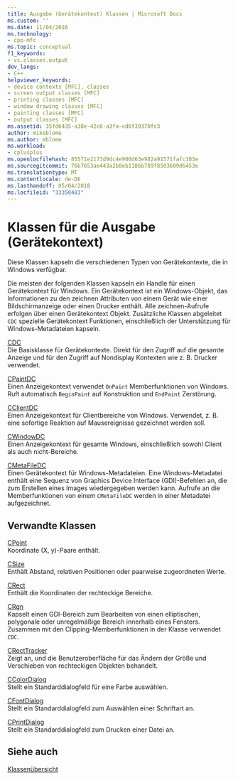 ```yaml
---
title: Ausgabe (Gerätekontext) Klassen | Microsoft Docs
ms.custom: ''
ms.date: 11/04/2016
ms.technology:
- cpp-mfc
ms.topic: conceptual
f1_keywords:
- vc.classes.output
dev_langs:
- C++
helpviewer_keywords:
- device contexts [MFC], classes
- screen output classes [MFC]
- printing classes [MFC]
- window drawing classes [MFC]
- painting classes [MFC]
- output classes [MFC]
ms.assetid: 35fd6435-a38e-42c6-a3fa-cd6f39370fc3
author: mikeblome
ms.author: mblome
ms.workload:
- cplusplus
ms.openlocfilehash: 85571e2173d9dc4e900d63e982a91571fafc103e
ms.sourcegitcommit: 76b7653ae443a2b8eb1186b789f8503609d6453e
ms.translationtype: MT
ms.contentlocale: de-DE
ms.lasthandoff: 05/04/2018
ms.locfileid: "33350483"
---
```

# <a name="output-device-context-classes"></a>Klassen für die Ausgabe (Gerätekontext)
Diese Klassen kapseln die verschiedenen Typen von Gerätekontexte, die in Windows verfügbar.  
  
 Die meisten der folgenden Klassen kapseln ein Handle für einen Gerätekontext für Windows. Ein Gerätekontext ist ein Windows-Objekt, das Informationen zu den zeichnen Attributen von einem Gerät wie einer Bildschirmanzeige oder einen Drucker enthält. Alle zeichnen-Aufrufe erfolgen über einen Gerätekontext Objekt. Zusätzliche Klassen abgeleitet `CDC` spezielle Gerätekontext Funktionen, einschließlich der Unterstützung für Windows-Metadateien kapseln.  
  
 [CDC](../mfc/reference/cdc-class.md)  
 Die Basisklasse für Gerätekontexte. Direkt für den Zugriff auf die gesamte Anzeige und für den Zugriff auf Nondisplay Kontexten wie z. B. Drucker verwendet.  
  
 [CPaintDC](../mfc/reference/cpaintdc-class.md)  
 Einen Anzeigekontext verwendet `OnPaint` Memberfunktionen von Windows. Ruft automatisch `BeginPaint` auf Konstruktion und `EndPaint` Zerstörung.  
  
 [CClientDC](../mfc/reference/cclientdc-class.md)  
 Einen Anzeigekontext für Clientbereiche von Windows. Verwendet, z. B. eine sofortige Reaktion auf Mausereignisse gezeichnet werden soll.  
  
 [CWindowDC](../mfc/reference/cwindowdc-class.md)  
 Einen Anzeigekontext für gesamte Windows, einschließlich sowohl Client als auch nicht-Bereiche.  
  
 [CMetaFileDC](../mfc/reference/cmetafiledc-class.md)  
 Einen Gerätekontext für Windows-Metadateien. Eine Windows-Metadatei enthält eine Sequenz von Graphics Device Interface (GDI)-Befehlen an, die zum Erstellen eines Images wiedergegeben werden kann. Aufrufe an die Memberfunktionen von einem `CMetaFileDC` werden in einer Metadatei aufgezeichnet.  
  
## <a name="related-classes"></a>Verwandte Klassen  
 [CPoint](../atl-mfc-shared/reference/cpoint-class.md)  
 Koordinate (X, y)-Paare enthält.  
  
 [CSize](../atl-mfc-shared/reference/csize-class.md)  
 Enthält Abstand, relativen Positionen oder paarweise zugeordneten Werte.  
  
 [CRect](../atl-mfc-shared/reference/crect-class.md)  
 Enthält die Koordinaten der rechteckige Bereiche.  
  
 [CRgn](../mfc/reference/crgn-class.md)  
 Kapselt einen GDI-Bereich zum Bearbeiten von einen elliptischen, polygonale oder unregelmäßige Bereich innerhalb eines Fensters. Zusammen mit den Clipping-Memberfunktionen in der Klasse verwendet `CDC`.  
  
 [CRectTracker](../mfc/reference/crecttracker-class.md)  
 Zeigt an, und die Benutzeroberfläche für das Ändern der Größe und Verschieben von rechteckigen Objekten behandelt.  
  
 [CColorDialog](../mfc/reference/ccolordialog-class.md)  
 Stellt ein Standarddialogfeld für eine Farbe auswählen.  
  
 [CFontDialog](../mfc/reference/cfontdialog-class.md)  
 Stellt ein Standarddialogfeld zum Auswählen einer Schriftart an.  
  
 [CPrintDialog](../mfc/reference/cprintdialog-class.md)  
 Stellt ein Standarddialogfeld zum Drucken einer Datei an.  
  
## <a name="see-also"></a>Siehe auch  
 [Klassenübersicht](../mfc/class-library-overview.md)

